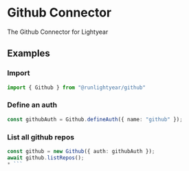 # Github Connector

The Github Connector for Lightyear

## Examples

### Import
```typescript
import { Github } from "@runlightyear/github"
```

### Define an auth
```typescript
const githubAuth = Github.defineAuth({ name: "github" });
```

### List all github repos
```typescript
const github = new Github({ auth: githubAuth });
await github.listRepos();
* ```
